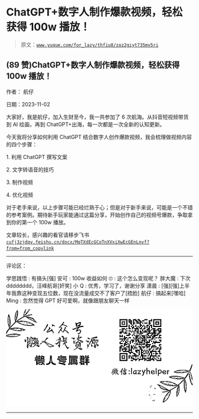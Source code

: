 # ChatGPT+数字人制作爆款视频，轻松获得 100w 播放！

> 原文：[`www.yuque.com/for_lazy/thfiu8/zoz2giyt735mv5ri`](https://www.yuque.com/for_lazy/thfiu8/zoz2giyt735mv5ri)

## (89 赞)ChatGPT+数字人制作爆款视频，轻松获得 100w 播放！

作者： 航仔

日期：2023-11-02

大家好，我是航仔，加入生财至今，我一共参加了 6 次航海。从抖音短视频带货到 AI 绘画，再到 ChatGPT+出海，每一次都是一次全新的认知更新。

今天我将分享如何利用 ChatGPT 结合数字人创作爆款视频，我会梳理做视频内容的四个步骤：

1\. 利用 ChatGPT 撰写文案

2\. 文字转语音的技巧

3\. 制作视频

4\. 优化视频

对于老手来说，以上步骤可能已经烂熟于心；但是对于新手来说，可能是一个不错的参考案例。期待新手玩家能通过这篇分享，开始创作自己的视频号爆款，争取拿到你的第一个 100w 播放。

文章较长，感兴趣的看官请移步飞书[`cufj3zjdqv.feishu.cn/docx/MqTXdEcGCoTnXVxiXwEcGEnLnvf?from=from_copylink`](https://cufj3zjdqv.feishu.cn/docx/MqTXdEcGCoTnXVxiXwEcGEnLnvf?from=from_copylink)

* * *

评论区：

学思践悟 : 有搞头[强]
安可 : 100w 收益如何
🙄 : 这个怎么变现呢？
胖大魔 : 下次 dddddddd，汪峰航哥[奸笑]
小 Q : 优秀，学习了，谢谢分享
潇晨 : [强][强]上半年我靠这种变现五位数，现在没流量成交不了客户了[捂脸]
航仔 : 搞起来[嘿哈]
Ming : 忽然觉得 GPT 好可爱啊，就像跟朋友聊天一样

![](img/1c37d505930596d12a88ab23e11aa07a.png)

* * *